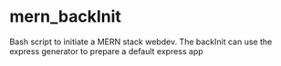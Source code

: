 # mern_backInit
Bash script to initiate a MERN stack webdev.
The backInit can use the
express generator to prepare a default express app
